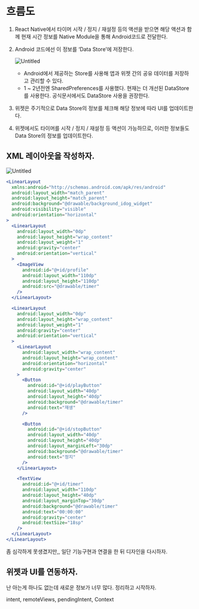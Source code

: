 # 흐름도

1. React Native에서 타이머 시작 / 정지 / 재설정 등의 액션을 받으면 해당 액션과 함께 현재 시간 정보를 Native Module을 통해 Android코드로 전달한다.
2. Android 코드에선 이 정보를 ‘Data Store’에 저장한다.

   ![Untitled](https://prod-files-secure.s3.us-west-2.amazonaws.com/cb1b8f1b-291b-4925-b41f-9238d5de628f/61df4182-9d3f-468b-993a-65a8dd972904/Untitled.png)

   - Android에서 제공하는 Store를 사용해 앱과 위젯 간의 공유 데이터를 저장하고 관리할 수 있다.
   - 1 ~ 2년전엔 SharedPreferences를 사용했다. 현재는 더 개선된 DataStore를 사용한다. 공식문서에서도 DataStore 사용을 권장한다.

3. 위젯은 주기적으로 Data Store의 정보를 체크해 해당 정보에 따라 UI를 업데이트한다.
4. 위젯에서도 타이머를 시작 / 정지 / 재설정 등 액션이 가능하므로, 이러한 정보들도 Data Store의 정보를 업데이트한다.

## XML 레이아웃을 작성하자.

![Untitled](https://prod-files-secure.s3.us-west-2.amazonaws.com/cb1b8f1b-291b-4925-b41f-9238d5de628f/5662835c-5041-4951-9ffb-d241923f92e8/Untitled.png)

```jsx
<LinearLayout
  xmlns:android="http://schemas.android.com/apk/res/android"
  android:layout_width="match_parent"
  android:layout_height="match_parent"
  android:background="@drawable/background_idog_widget"
  android:visibility="visible"
  android:orientation="horizontal"
>
  <LinearLayout
    android:layout_width="0dp"
    android:layout_height="wrap_content"
    android:layout_weight="1"
    android:gravity="center"
    android:orientation="vertical"
  >
    <ImageView
      android:id="@+id/profile"
      android:layout_width="110dp"
      android:layout_height="110dp"
      android:src="@drawable/timer"
    />
  </LinearLayout>

  <LinearLayout
    android:layout_width="0dp"
    android:layout_height="wrap_content"
    android:layout_weight="1"
    android:gravity="center"
    android:orientation="vertical"
  >
    <LinearLayout
      android:layout_width="wrap_content"
      android:layout_height="wrap_content"
      android:orientation="horizontal"
      android:gravity="center"
    >
      <Button
        android:id="@+id/playButton"
        android:layout_width="40dp"
        android:layout_height="40dp"
        android:background="@drawable/timer"
        android:text="재생"
      />

      <Button
        android:id="@+id/stopButton"
        android:layout_width="40dp"
        android:layout_height="40dp"
        android:layout_marginLeft="30dp"
        android:background="@drawable/timer"
        android:text="정지"
      />
    </LinearLayout>

    <TextView
      android:id="@+id/timer"
      android:layout_width="110dp"
      android:layout_height="40dp"
      android:layout_marginTop="30dp"
      android:background="@drawable/timer"
      android:text="00:00:00"
      android:gravity="center"
      android:textSize="18sp"
    />
  </LinearLayout>
</LinearLayout>
```

좀 심각하게 못생겼지만,, 일단 기능구현과 연결을 한 뒤 디자인을 다시하자.

## 위젯과 UI를 연동하자.

난 아는게 하나도 없는데 새로운 정보가 너무 많다. 정리하고 시작하자.

intent, remoteViews, pendingIntent, Context
